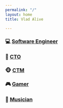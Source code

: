 ```yaml
---
permalink: "/"
layout: home
title: Vlad Alive

---
```

### 💻 [Software Engineer](/developer/)

### 🧔 [CTO](https://cto.vladalive.com)

### 🐵 [CTM](https://to.vladalive.com/ctm/twitch)

### 🎮 [Gamer](https://to.vladalive.com/at/twitch)

### 🎸 [Musician](https://to.vladalive.com/2percent)